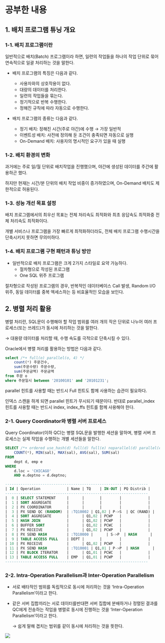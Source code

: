# 공부한 내용

## 1. 배치 프로그램 튜닝 개요

### 1-1. 배치 프로그램이란

일반적으로 배치(Batch) 프로그램이라 하면, 일련의 작업들을 하나의 작업 단위로 묶어 연속적으로 일괄 처리하는 것을 말한다.

- 배치 프로그램의 특징은 다음과 같다.
    - 사용자와의 상호작용이 없다.
    - 대량의 데이터를 처리한다.
    - 일련의 작업들을 묶는다.
    - 정기적으로 반복 수행한다.
    - 정해진 규칙에 따라 자동으로 수행한다.

- 배치 프로그램의 종류는 다음과 같다.
    - 정기 배치: 정해진 시간(주로 야간)에 수행 → 가장 일반적
    - 이벤트성 배치: 사전에 정의해 둔 조건이 충족되면 자동으로 실행
    - On-Demand 배치: 사용자의 명시적인 요구가 있을 때 실행

### 1-2. 배치 환경의 변화

과거에는 주로 일/월 단위로 배치작업을 진행했으며, 야간에 생성된 데이터를 주간에 활용하곤 했다.

하지만 현재는 시간/분 단위의 배치 작업 비중이 증가하였으며, On-Demand 배치도 제한적으로 허용된다.

### 1-3. 성능 개선 목표 설정

배치 프로그램에서의 최우선 목표는 전체 처리속도 최적화와 최초 응답속도 최적화중 전체 처리속도 최적화이다.

개별 서비스나 프로그램을 가장 빠르게 최적화하더라도, 전체 배치 프로그램 수행시간을 단축시키지 못하면 무의미하다.

### 1-4. 배치 프로그램 구현 패턴과 튜닝 방안

- 일반적으로 배치 프로그램은 크게 2가지 스타일로 요약 가능하다.
    - 절차형으로 작성된 프로그램
    - One SQL 위주 프로그램

절차형으로 작성된 프로그램의 경우, 반복적인 데이터베이스 Call 발생, Random I/O 위주, 동일 데이터를 중복 엑세스하는 등 비효율적인 모습을 보인다.

## 2. 병렬 처리 활용

병렬 처리란, SQL문이 수행해야 할 작업 범위를 여러 개의 작은 단위로 나누어 여러 프로세스(또는 쓰레드)가 동시에 처리하는 것을 말한다.

→ 대용량 데이터를 처리할 때, 수행 속도를 극적으로 단축시킬 수 있다.

Oracle에서 병렬 처리를 활용하는 방법은 다음과 같다.

```sql
select /*+ full(o) parallel(o, 4) */ 
	count(*) 주문건수, 
	sum(주문수량) 주문수량, 
	sum(주문금액) 주문금액 
from 주문 o 
where 주문일시 between '20100101' and '20101231';
```

parallel 힌트를 사용할 때는 반드시 Full 힌트도 함께 사용하는 습관이 필요하다.

인덱스 스캔을 하게 되면 parallel 힌트가 무시되기 때문이다. 반대로 parallel_index 힌트를 사용할 때는 반드시 index, index_ffs 힌트를 함께 사용해야 한다.

### 2-1. **Query Coordinator와 병렬 서버 프로세스**

Query Coordinator(이하 QC)는 병렬 SQL문을 발행한 세션을 말하며, 병렬 서버 프로세스는 실제 작업을 수행하는 개별 세션들을 말한다.

```sql
SELECT /*+ ordered use_hash(d) full(d) full(e) noparallel(d) parallel(e 4) */
    COUNT(*), MIN(sal), MAX(sal), AVG(sal), SUM(sal)
FROM
    dept d, emp e
WHERE
    d.loc = 'CHICAGO'
    AND e.deptno = d.deptno;

-----------------------------------------------------------------
| Id | Operation            | Name | TQ    | IN-OUT | PQ Distrib |
-----------------------------------------------------------------
|  0 | SELECT STATEMENT     |      |       |        |            |
|  1 | SORT AGGREGATE       |      |       |        |            |
|  2 | PX COORDINATOR       |      |       |        |            |
|  3 | PX SEND QC (RANDOM)  | :TQ10002 | Q1,02 | P->S  | QC (RAND) |
|  4 | SORT AGGREGATE       |      | Q1,02 | PCWP   |            |
|  5 | HASH JOIN            |      | Q1,02 | PCWP   |            |
|  6 | BUFFER SORT          |      | Q1,02 | PCWC   |            |
|  7 | PX RECEIVE           |      | Q1,02 | PCWP   |            |
|  8 | PX SEND HASH         | :TQ10000 |      | S->P  | HASH      |
|  9 | TABLE ACCESS FULL    | DEPT |       |        |            |
| 10 | PX RECEIVE           |      | Q1,02 | PCWP   |            |
| 11 | PX SEND HASH         | :TQ10001 | Q1,01 | P->P  | HASH      |
| 12 | PX BLOCK ITERATOR    |      | Q1,01 | PCWC   |            |
| 13 | TABLE ACCESS FULL    | EMP  | Q1,01 | PCWP   |            |
-----------------------------------------------------------------
```

### 2-2. I**ntra-Operation Parallelism과 Inter-Operation Parallelism**

- 서로 배타적인 범위를 독립적으로 동시에 처리하는 것을 ‘Intra-Operation Parallelism’이라고 한다.
- 같은 서버 집합끼리는 서로 데이터를반대편 서버 집합에 분배하거나 정렬된 결과를 QC에게 전송하는 작업을 병렬로 동시에 진행하는 것을 ‘Inter-Operation Parallelism’이라고 한다.

  → 쉽게 말해 겹치는 범위를 같이 동시에 처리하는 것을 뜻한다.


![](https://dataonair.or.kr/publishing/img/knowledge/SQL_410.jpg)















